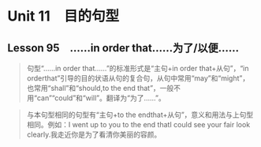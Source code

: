 ﻿ # Unit 11　目的句型
 ## Lesson 95　……in order that……为了/以便……
 
> 句型“……in order that……”的标准形式是“主句+in order that+从句”，“in orderthat”引导的目的状语从句的复合句，从句中常用“may”和“might”，也常用“shall”和“should,to the end that”，一般不用“can”“could”和“will”。翻译为“为了……”。

> 与本句型相同的句型有“主句+to the endthat+从句”，意义和用法与上句型相同。例如：I went up to you to the end thatI could see your fair look clearly.我走近你是为了看清你美丽的容颜。


 